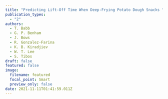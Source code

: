 ```yaml
---
title: "Predicting Lift-Off Time When Deep-Frying Potato Dough Snacks "
publication_types:
  - "2"
authors:
  - T. Babb
  - G. P. Benham
  - J. Bows
  - R. Gonzalez-Farina
  - K. B. Kiradjiev
  - W. T. Lee
  - S. Tibos
draft: false
featured: false
image:
  filename: featured
  focal_point: Smart
  preview_only: false
date: 2021-11-11T01:41:59.011Z
---
```


